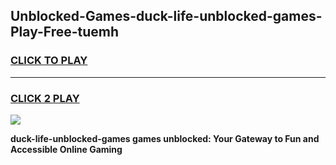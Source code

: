 
## Unblocked-Games-duck-life-unblocked-games-Play-Free-tuemh
<h3>
<a href="https://premium76.site?title=duck-life-unblocked-games&ref=23A">CLICK TO PLAY</a></h3>
<hr>

<h3>
<a href="https://premium76.site?title=duck-life-unblocked-games&ref=23A">CLICK 2 PLAY</a>
  
</h3>

<a href="https://premium76.site?title=duck-life-unblocked-games&ref=23A"><img src="https://clearcache.store/games.png"></a>


**duck-life-unblocked-games games unblocked: Your Gateway to Fun and Accessible Online Gaming**
